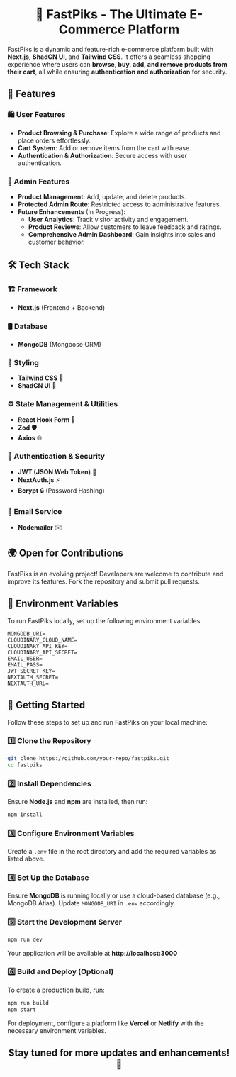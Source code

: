 <div align="center">

# 🏪 FastPiks - The Ultimate E-Commerce Platform

</div>

FastPiks is a dynamic and feature-rich e-commerce platform built with **Next.js**, **ShadCN UI**, and **Tailwind CSS**. It offers a seamless shopping experience where users can **browse, buy, add, and remove products from their cart**, all while ensuring **authentication and authorization** for security.

## 🚀 Features

### 🛍️ User Features
* **Product Browsing & Purchase**: Explore a wide range of products and place orders effortlessly.
* **Cart System**: Add or remove items from the cart with ease.
* **Authentication & Authorization**: Secure access with user authentication.

### 🔐 Admin Features
* **Product Management**: Add, update, and delete products.
* **Protected Admin Route**: Restricted access to administrative features.
* **Future Enhancements** (In Progress):
  * **User Analytics**: Track visitor activity and engagement.
  * **Product Reviews**: Allow customers to leave feedback and ratings.
  * **Comprehensive Admin Dashboard**: Gain insights into sales and customer behavior.

## 🛠️ Tech Stack

### 🏗️ Framework
* **Next.js** (Frontend + Backend)

### 🛢️ Database
* **MongoDB** (Mongoose ORM)

### 🎨 Styling
* **Tailwind CSS** 🎨
* **ShadCN UI** 💅

### ⚙️ State Management & Utilities
* **React Hook Form** 📄
* **Zod** 🛡️
* **Axios** 🌐

### 🔐 Authentication & Security
* **JWT (JSON Web Token)** 🔑
* **NextAuth.js** ⚡
* **Bcrypt** 🔒 (Password Hashing)

### 📧 Email Service
* **Nodemailer** ✉️

## 🌍 Open for Contributions

FastPiks is an evolving project! Developers are welcome to contribute and improve its features. Fork the repository and submit pull requests.

## 📌 Environment Variables

To run FastPiks locally, set up the following environment variables:

```
MONGODB_URI=
CLOUDINARY_CLOUD_NAME=
CLOUDINARY_API_KEY=
CLOUDINARY_API_SECRET=
EMAIL_USER=
EMAIL_PASS=
JWT_SECRET_KEY=
NEXTAUTH_SECRET=
NEXTAUTH_URL=
```

## 🏁 Getting Started

Follow these steps to set up and run FastPiks on your local machine:

### 1️⃣ Clone the Repository
```sh
git clone https://github.com/your-repo/fastpiks.git
cd fastpiks
```

### 2️⃣ Install Dependencies
Ensure **Node.js** and **npm** are installed, then run:
```sh
npm install
```

### 3️⃣ Configure Environment Variables
Create a `.env` file in the root directory and add the required variables as listed above.

### 4️⃣ Set Up the Database
Ensure **MongoDB** is running locally or use a cloud-based database (e.g., MongoDB Atlas). Update `MONGODB_URI` in `.env` accordingly.

### 5️⃣ Start the Development Server
```sh
npm run dev
```
Your application will be available at **http://localhost:3000**

### 6️⃣ Build and Deploy (Optional)
To create a production build, run:
```sh
npm run build
npm start
```
For deployment, configure a platform like **Vercel** or **Netlify** with the necessary environment variables.

<div align="center">

## Stay tuned for more updates and enhancements! 🚀

</div>